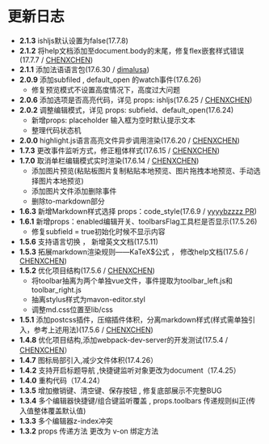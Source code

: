 # 更新日志
- **2.1.3** ishljs默认设置为false(17.7.8)
- **2.1.2** 将help文档添加至document.body的末尾，修复flex嵌套样式错误(17.7.7 / [CHENXCHEN](https://github.com/CHENXCHEN))
- **2.1.1** 添加法语语言包(17.6.30 / [dimalusa](https://github.com/dimalusa))
- **2.0.9** 添加subfiled , default_open 的watch事件(17.6.26)
    - 修复预览模式不设置高度情况下，高度过大问题
- **2.0.6** 添加选项是否高亮代码，详见 props: ishljs(17.6.25 / [CHENXCHEN](https://github.com/CHENXCHEN))
- **2.0.2** 调整编辑模式，详见 props: subfield、default_open(17.6.24)
    - 新增props: placeholder 输入框为空时默认提示文本
    - 整理代码状态机
- **2.0.0** highlight.js语言高亮文件异步调用渲染(17.6.20 / [CHENXCHEN](https://github.com/CHENXCHEN))
- **1.7.3** 更改事件监听方式，修正粗体样式(17.6.15 / [CHENXCHEN](https://github.com/CHENXCHEN))
- **1.7.0** 取消单栏编辑模式实时渲染(17.6.14 / [CHENXCHEN](https://github.com/CHENXCHEN))
    - 添加图片预览(粘贴板图片复制粘贴本地预览、图片拖拽本地预览、手动选择图片本地预览)
    - 添加图片文件添加删除事件
    - 删除to-markdown部分
- **1.6.3** 新增Markdown样式选择 props：code_style(17.6.9 / [yyyybzzzz PR](https://github.com/yyyybzzzz))
- **1.6.1** 新增props：enabled编辑开关、toolbarsFlag工具栏是否显示(17.5.26)
    - 修复subfield = true初始化时候不显示内容
- **1.5.6** 支持语言切换 ， 新增英文文档(17.5.11)
- **1.5.3** 拓展markdown渲染规则——KaTeX$公式 ， 修改help文档(17.5.6 / [CHENXCHEN](https://github.com/CHENXCHEN))
- **1.5.2** 优化项目结构(17.5.6 / [CHENXCHEN](https://github.com/CHENXCHEN))
    - 将toolbar抽离为两个单独vue文件，事件提取为toolbar_left.js和toolbar_right.js
    - 抽离stylus样式为mavon-editor.styl
    - 调整md.css位置至lib/css
- **1.5.1** 添加postcss插件，压缩插件体积，分离markdown样式(样式需单独引入，参考上述用法)(17.5.6 / [CHENXCHEN](https://github.com/CHENXCHEN))
- **1.4.8** 优化项目结构,添加webpack-dev-server的开发测试(17.5.4 / [CHENXCHEN](https://github.com/CHENXCHEN)）
- **1.4.7** 图标局部引入,减少文件体积(17.4.26）
- **1.4.2** 支持开启标题导航 ,快捷键监听对象更改为document（17.4.25）
- **1.4.0** 重构代码（17.4.24）
- **1.3.5** 增加撤销键、清空键、保存按钮 , 修复底部展示不完整BUG
- **1.3.4** 多个编辑器快捷键/组合键监听覆盖 , props.toolbars 传递规则纠正(传入值整体覆盖默认值)
- **1.3.3** 多个编辑器z-index冲突
- **1.3.2** props 传递方法 更改为 v-on 绑定方法
